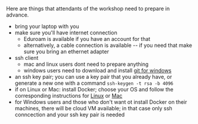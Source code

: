 Here are things that attendants of the workshop need to prepare in advance.

- bring your laptop with you
- make sure you'll have internet connection
  - Eduroam is available if you have an account for that
  - alternatively, a cable connection is available -- if you need that make sure you bring an ethernet adapter
- ssh client
  - mac and linux users dont need to prepare anything
  - windows users need to download and install [git for windows](https://git-for-windows.github.io/)
- an ssh key pair; you can use a key pair that you already have, or generate a new one with a command
`ssh-keygen -t rsa -b 4096`
- if on Linux or Mac: install Docker; choose your OS and follow the corresponding instructions for [Linux](http://docs.docker.com/linux/started/) or [Mac](http://docs.docker.com/mac/started/)
- for Windows users and those who don't want ot install Docker on their machines, there will be cloud VM available; in that case only ssh conncection and your ssh key pair is needed
